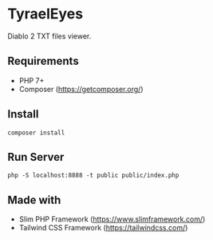 # TyraelEyes
Diablo 2 TXT files viewer.

## Requirements
- PHP 7+
- Composer (https://getcomposer.org/)

## Install
```composer install```

## Run Server
```php -S localhost:8888 -t public public/index.php```

## Made with
- Slim PHP Framework (https://www.slimframework.com/)
- Tailwind CSS Framework (https://tailwindcss.com/)

